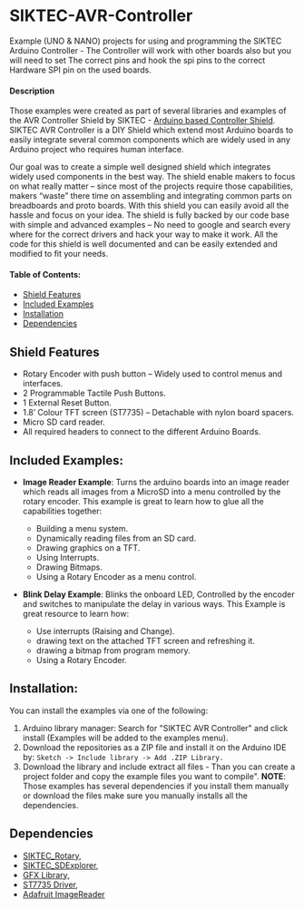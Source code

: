 # SIKTEC-AVR-Controller
Example (UNO & NANO) projects for using and programming the SIKTEC Arduino Controller - The Controller will work with other boards also but you will need to set 
The correct pins and hook the spi pins to the correct Hardware SPI pin on the used boards.

#### Description
Those examples were created as part of several libraries and examples of the AVR Controller Shield by SIKTEC - [Arduino based Controller Shield](http://siktec.net "Arduino based Controller Shield").
SIKTEC AVR Controller is a DIY Shield which extend most Arduino boards to easily integrate several common components which are widely used in any Arduino project who requires human interface.

Our goal was to create a simple well designed shield which integrates widely used components in the best way. The shield enable makers to focus on what really matter – since most of the projects require those capabilities, makers “waste” there time on assembling and integrating common parts on breadboards and proto boards. With this shield you can easily avoid all the hassle and focus on your idea. The shield is fully backed by our code base with simple and advanced examples – No need to google and search every where for the correct drivers and hack your way to make it work. All the code for this shield is well documented and can be easily extended and modified to fit your needs.

#### Table of Contents:
- [Shield Features](#shield-features)
- [Included Examples](#included-examples)
- [Installation](#installation)
- [Dependencies](#dependencies)

## Shield Features
 - Rotary Encoder with push button – Widely used to control menus and interfaces.
 - 2 Programmable Tactile Push Buttons.
 - 1 External Reset Button.
 - 1.8’ Colour TFT screen (ST7735) – Detachable with nylon board spacers.
 - Micro SD card reader.
 - All required headers to connect to the different Arduino Boards.

## Included Examples:
 - **Image Reader Example**: Turns the arduino boards into an image reader which reads all images from a MicroSD into a menu controlled by the rotary encoder. This example is great to learn how to glue all the capabilities together:
	- Building a menu system.
	- Dynamically reading files from an SD card.
	- Drawing graphics on a TFT.
	- Using Interrupts.
	- Drawing Bitmaps.
	- Using a Rotary Encoder as a menu control.

- **Blink Delay Example**: Blinks the onboard LED, Controlled by the encoder and switches to manipulate the delay in various ways. This Example is great resource to learn how:
	- Use interrupts (Raising and Change).
	- drawing text on the attached TFT screen and refreshing it.
	- drawing a bitmap from program memory.
	- Using a Rotary Encoder.

## Installation:
You can install the examples via one of the following:
1. Arduino library manager: Search for "SIKTEC AVR Controller" and click install  (Examples will be added to the examples menu).
2. Download the repositories as a ZIP file and install it on the Arduino IDE by:
	`Sketch -> Include library -> Add .ZIP Library.`
3. Download the library and include extract all files - Than you can create a project folder and copy the example files you want to compile".
**NOTE**: Those examples has several dependencies if you install them manually or download the files make sure you manually installs all the dependencies.

## Dependencies
 - [SIKTEC_Rotary](https://github.com/siktec-lab/SIK-Rotary-Encoder "SIKTEC Rotary Library"),
 - [SIKTEC_SDExplorer](https://github.com/siktec-lab/SIKTEC-SdExplore "SIKTEC_SDExplorer"),
 - [GFX Library,](https://github.com/adafruit/Adafruit-GFX-Library "Adafruit GFX Library,")
 - [ST7735 Driver](https://github.com/adafruit/Adafruit-ST7735-Library "Adafruit_ST7735"),
 - [Adafruit ImageReader](https://github.com/adafruit/Adafruit_ImageReader "Adafruit ImageReader")

